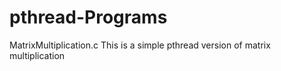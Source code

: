 # pthread-Programs
MatrixMultiplication.c
This is a simple pthread version of matrix multiplication  
